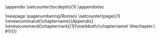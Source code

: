 \appendix
\setcounter{tocdepth}{1}
\appendixtoc
<!-- \listofappendixfigures -->
<!-- \listofappendixtables -->
\newpage
\pagenumbering{Roman}
\setcounter{page}{1}
\renewcommand{\chaptername}{Appendix}
\renewcommand{\chaptermark}[1]{\markboth{\chaptername\ \thechapter.\ #1}{}}
